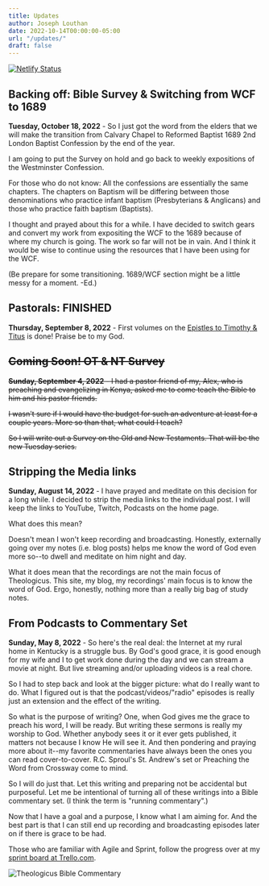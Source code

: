 ```yaml
---
title: Updates
author: Joseph Louthan
date: 2022-10-14T00:00:00-05:00
url: "/updates/"
draft: false
---
```


[![Netlify Status](https://api.netlify.com/api/v1/badges/68eb3540-2cf6-42c3-be87-cac7f1289a57/deploy-status)](https://app.netlify.com/sites/festive-hopper-1abe84/deploys)

## Backing off: Bible Survey & Switching from WCF to 1689

**Tuesday, October 18, 2022** - So I just got the word from the elders that we will make the transition from Calvary Chapel to Reformed Baptist 1689 2nd London Baptist Confession by the end of the year.

I am going to put the Survey on hold and go back to weekly expositions of the Westminster Confession.

For those who do not know: All the confessions are essentially the same chapters. The chapters on Baptism will be differing between those denominations who practice infant baptism (Presbyterians & Anglicans) and those who practice faith baptism (Baptists).

I thought and prayed about this for a while. I have decided to switch gears and convert my work from expositing the WCF to the 1689 because of where my church is going. The work so far will not be in vain. And I think it would be wise to continue using the resources that I have been using for the WCF.

(Be prepare for some transitioning. 1689/WCF section might be a little messy for a moment. -Ed.)

## Pastorals: FINISHED

**Thursday, September 8, 2022** - First volumes on the [Epistles to Timothy & Titus](/series/gospel-nt-pastorals/) is done! Praise be to my God.

## ~~Coming Soon! OT & NT Survey~~

~~**Sunday, September 4, 2022** - I had a pastor friend of my, Alex, who is preaching and evangelizing in Kenya, asked me to come teach the Bible to him and his pastor friends.~~

~~I wasn't sure if I would have the budget for such an adventure at least for a couple years. More so than that, what could I teach?~~

~~So I will write out a Survey on the Old and New Testaments. That will be the new Tuesday series.~~

## Stripping the Media links

**Sunday, August 14, 2022** - I have prayed and meditate on this decision for a long while. I decided to strip the media links to the individual post. I will keep the links to YouTube, Twitch, Podcasts on the home page.

What does this mean?

Doesn't mean I won't keep recording and broadcasting. Honestly, externally going over my notes (i.e. blog posts) helps me know the word of God even more so--to dwell and meditate on him night and day. 

What it does mean that the recordings are not the main focus of Theologicus. This site, my blog, my recordings' main focus is to know the word of God. Ergo, honestly, nothing more than a really big bag of study notes.

## From Podcasts to Commentary Set

**Sunday, May 8, 2022** - So here's the real deal: the Internet at my rural home in Kentucky is a struggle bus. By God's good grace, it is good enough for my wife and I to get work done during the day and we can stream a movie at night. But live streaming and/or uploading videos is a real chore.

So I had to step back and look at the bigger picture: what do I really want to do. What I figured out is that the podcast/videos/"radio" episodes is really just an extension and the effect of the writing.

So what is the purpose of writing? One, when God gives me the grace to preach his word, I will be ready. But writing these sermons is really my worship to God. Whether anybody sees it or it ever gets published, it matters not because I know He will see it. And then pondering and praying more about it--my favorite commentaries have always been the ones you can read cover-to-cover. R.C. Sproul's St. Andrew's set or Preaching the Word from Crossway come to mind. 

So I will do just that. Let this writing and preparing not be accidental but purposeful. Let me be intentional of turning all of these writings into a Bible commentary set. (I think the term is "running commentary".)

Now that I have a goal and a purpose, I know what I am aiming for. And the best part is that I can still end up recording and broadcasting episodes later on if there is grace to be had.

Those who are familiar with Agile and Sprint, follow the progress over at my [sprint board at Trello.com](https://trello.com/b/5YnUCRsn/bible-commentary-set).

![Theologicus Bible Commentary](/images/trello-theologicus-bible-commentary.png)
